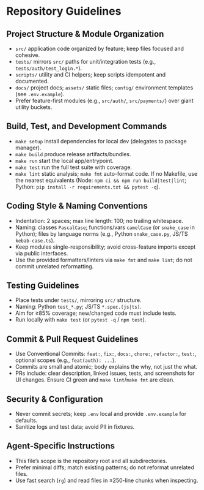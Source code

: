 # Repository Guidelines

## Project Structure & Module Organization
- `src/` application code organized by feature; keep files focused and cohesive.
- `tests/` mirrors `src/` paths for unit/integration tests (e.g., `tests/auth/test_login.*`).
- `scripts/` utility and CI helpers; keep scripts idempotent and documented.
- `docs/` project docs; `assets/` static files; `config/` environment templates (see `.env.example`).
- Prefer feature-first modules (e.g., `src/auth/`, `src/payments/`) over giant utility buckets.

## Build, Test, and Development Commands
- `make setup` install dependencies for local dev (delegates to package manager).
- `make build` produce release artifacts/bundles.
- `make run` start the local app/entrypoint.
- `make test` run the full test suite with coverage.
- `make lint` static analysis; `make fmt` auto-format code.
If no Makefile, use the nearest equivalents (Node: `npm ci && npm run build|test|lint`; Python: `pip install -r requirements.txt && pytest -q`).

## Coding Style & Naming Conventions
- Indentation: 2 spaces; max line length: 100; no trailing whitespace.
- Naming: classes `PascalCase`; functions/vars `camelCase` (or `snake_case` in Python); files by language norms (e.g., Python `snake_case.py`, JS/TS `kebab-case.ts`).
- Keep modules single-responsibility; avoid cross-feature imports except via public interfaces.
- Use the provided formatters/linters via `make fmt` and `make lint`; do not commit unrelated reformatting.

## Testing Guidelines
- Place tests under `tests/`, mirroring `src/` structure.
- Naming: Python `test_*.py`; JS/TS `*.spec.(js|ts)`.
- Aim for ≥85% coverage; new/changed code must include tests.
- Run locally with `make test` (or `pytest -q` / `npm test`).

## Commit & Pull Request Guidelines
- Use Conventional Commits: `feat:`, `fix:`, `docs:`, `chore:`, `refactor:`, `test:`, optional scopes (e.g., `feat(auth): ...`).
- Commits are small and atomic; body explains the why, not just the what.
- PRs include: clear description, linked issues, tests, and screenshots for UI changes. Ensure CI green and `make lint`/`make fmt` are clean.

## Security & Configuration
- Never commit secrets; keep `.env` local and provide `.env.example` for defaults.
- Sanitize logs and test data; avoid PII in fixtures.

## Agent-Specific Instructions
- This file’s scope is the repository root and all subdirectories.
- Prefer minimal diffs; match existing patterns; do not reformat unrelated files.
- Use fast search (`rg`) and read files in ≤250-line chunks when inspecting.
